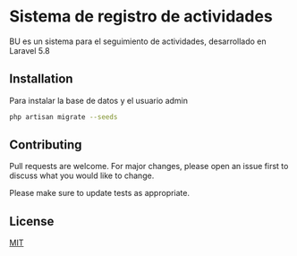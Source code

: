 # Sistema de registro de actividades

BU es un sistema para el seguimiento de actividades, desarrollado en Laravel 5.8

## Installation

Para instalar la base de datos y el usuario admin

```bash
php artisan migrate --seeds
```

## Contributing
Pull requests are welcome. For major changes, please open an issue first to discuss what you would like to change.

Please make sure to update tests as appropriate.

## License
[MIT](https://choosealicense.com/licenses/mit/)
